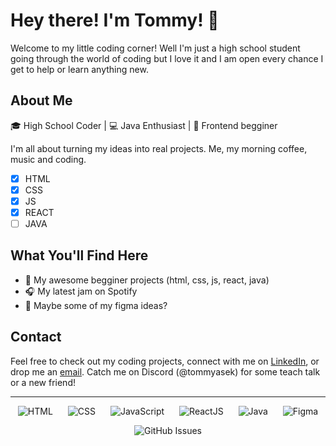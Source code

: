 # Hey there! I'm Tommy! 🌟

Welcome to my little coding corner! 
Well I'm just a high school student going through the world of coding but I love it and I am open every chance I get to help or learn anything new.

## About Me

🎓 High School Coder | 💻 Java Enthusiast | 🎨 Frontend begginer

I'm all about turning my ideas into real projects. Me, my morning coffee, music and coding.

- [x] HTML
- [x] CSS
- [x] JS
- [x] REACT
- [ ] JAVA

## What You'll Find Here

- 🚀 My awesome begginer projects (html, css, js, react, java)
- 🎧 My latest jam on Spotify
- 🎨 Maybe some of my figma ideas?

## Contact

Feel free to check out my coding projects, connect with me on [LinkedIn](https://www.linkedin.com/in/tomáš-dvořáček-4a3383280/), or drop me an [email](mailto:dvoracek.tomas@outlook.com). Catch me on Discord (@tommyasek) for some teach talk or a new friend!

---
<p align="center">
  <img src="https://skillicons.dev/icons?i=html" alt="HTML" style="margin: 0 10px;" />
  <img src="https://skillicons.dev/icons?i=css" alt="CSS" style="margin: 0 10px;" />
  <img src="https://skillicons.dev/icons?i=js" alt="JavaScript" style="margin: 0 10px;" />
  <img src="https://skillicons.dev/icons?i=react" alt="ReactJS" style="margin: 0 10px;" />
  <img src="https://skillicons.dev/icons?i=java" alt="Java" style="margin: 0 10px;" />
  <img src="https://skillicons.dev/icons?i=figma" alt="Figma" style="margin: 0 10px;" />
</p>

<p align="center">
  <img src="https://github-readme-stats.vercel.app/api?username=tommys0&show_icons=true&hide_border=true" alt="GitHub Issues"> 
</p>

